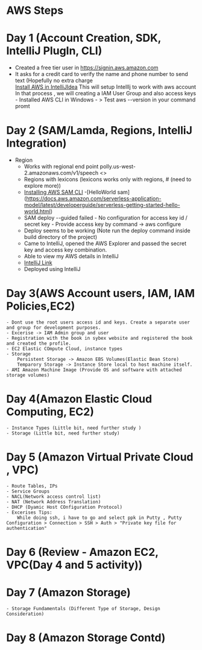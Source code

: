 # AWS Steps 

# Day 1 (Account Creation, SDK, IntelliJ PlugIn, CLI)

  - Created a free tier user in https://signin.aws.amazon.com
  - It asks for a credit card to verify the name and phone number to send text (Hopefully no extra charge      
   [Install AWS in IntelliJIdea](https://docs.aws.amazon.com/toolkit-for-jetbrains/latest/userguide/setup-toolkit.html) This will setup IntellIj to work with aws account
	In that process , we will creating a IAM User Group and also access keys
		- Installed AWS CLI in Windows
		- > Test aws --version in your command promt
  
# Day 2 (SAM/Lamda, Regions, IntelliJ Integration)
  - Region
	- Works with regional end point
		polly.us-west-2.amazonaws.com/v1/speech
		<<Service>> <Region>			<API Action>
	-	Regions with lexicons (lexicons works only with regions, # (need to explore more))	
	- [Installing AWS SAM CLI](https://docs.aws.amazon.com/serverless-application-model/latest/developerguide/serverless-sam-cli-install-windows.html)
	-[HelloWorld sam] (https://docs.aws.amazon.com/serverless-application-model/latest/developerguide/serverless-getting-started-hello-world.html)
	- SAM deploy --guided failed
			- No configuration for access key id / secret key
			- Provide access key by 
					command -> aws configure
	- Deploy seems to be working (Note run the deploy command inside build directory of the project)
	- Came to IntelliJ, opened the AWS Explorer and passed the secret key and access key combination.
	- Able to view my AWS details in IntelliJ
	- [IntelliJ Link](https://docs.aws.amazon.com/toolkit-for-jetbrains/latest/userguide/key-tasks.html#key-tasks-first-connect)
	- Deployed using IntelliJ

# Day 3(AWS Account users, IAM, IAM Policies,EC2)	
	- Dont use the root users access id and keys. Create a separate user and group for development purposes.
	- Excerise -> IAM Admin group and user
	- Registration with the book in sybex website and registered the book and created the profile.
	- EC2 Elastic COmpute Cloud, instance types
	- Storage
		Persistent Storage -> Amazon EBS Volumes(Elastic Bean Store)
		Temparory Storage -> Instance Store local to host machine itself.
	- AMI Amazon Machine Image (Provide OS and software with attached storage volumes)
		
# Day 4(Amazon Elastic Cloud Computing, EC2)
	- Instance Types (Little bit, need further study )
	- Storage (Little bit, need further study)

# Day 5 (Amazon Virtual Private Cloud , VPC)
	- Route Tables, IPs
	- Service Groups
	- NACL(Network access control list)
	- NAT (Network Address Translation)
	- DHCP (Dyamic Host COnfiguration Protocol)
	- Excerises Tips:
		While doing ssh, i have to go and select ppk in Putty , Putty Configuration > Connection > SSH > Auth > "Private key file for authentication"
	
# Day 6 (Review - Amazon EC2, VPC(Day 4 and 5 activity))

# Day 7 (Amazon Storage)
	- Storage Fundamentals (Different Type of Storage, Design Consideration)

# Day 8 (Amazon Storage Contd)

	
	
	
	
				
				
	
